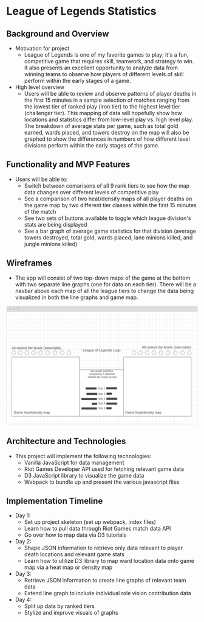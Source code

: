 # League of Legends Statistics

## Background and Overview
  * Motivation for project
    * League of Legends is one of my favorite games to play; it's a fun, competitive game that requires skill, teamwork, and strategy to win. It also presents an excellent opportunity to analyze data from winning teams to observe how players of different levels of skill perform within the early stages of a game.
  * High level overview
    * Users will be able to review and observe patterns of player deaths in the first 15 minutes in a sample selection of matches ranging from the lowest tier of ranked play (iron tier) to the highest level tier (challenger tier). This mapping of data will hopefully show how locations and statistics differ from low-level play vs. high level play. The breakdown of average stats per game, such as total gold earned, wards placed, and towers destroy on the map will also be graphed to show the differences in numbers of how different level divisions perform within the early stages of the game. 

## Functionality and MVP Features
  * Users will be able to:
    * Switch between comarisons of all 9 rank tiers to see how the map data changes over different levels of competitive play
    * See a comparison of two heat/density maps of all player deaths on the game map by two different tier classes within the first 15 minutes of the match
    * See two sets of buttons available to toggle which league division's stats are being displayed
    * See a bar graph of average game statistics for that division (average towers destroyed, total gold, wards placed, lane minions killed, and jungle minions killed)

## Wireframes
  * The app will consist of two top-down maps of the game at the bottom with two separate line graphs (one for data on each tier). There will be a navbar above each map of all the league tiers to change the data being visualized in both the line graphs and game map. 

  ![lol data visualization wireframe](assets/images/lol_stats_data_visualization_wireframe.png)

## Architecture and Technologies
  * This project will implement the following technologies:
    * Vanilla JavaScript for data management
    * Riot Games Developer API used for fetching relevant game data 
    * D3 JavaScript library to visualize the game data
    * Webpack to bundle up and present the various javascript files

## Implementation Timeline
  * Day 1:
    * Set up project skeleton (set up webpack, index files)
    * Learn how to pull data through Riot Games match data API
    * Go over how to map data via D3 tutorials
  * Day 2:
    * Shape JSON information to retrieve only data relevant to player death locations and relevant game stats
    * Learn how to utilize D3 library to map ward location data onto game map via a heat map or density map
  * Day 3:
    * Retrieve JSON information to create line graphs of relevant team data 
    * Extend line graph to include individual role vision contribution data
  * Day 4:
    * Split up data by ranked tiers
    * Stylize and improve visuals of graphs
